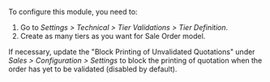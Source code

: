 To configure this module, you need to:

1.  Go to *Settings \> Technical \> Tier Validations \> Tier
    Definition*.
2.  Create as many tiers as you want for Sale Order model.

If necessary, update the "Block Printing of Unvalidated Quotations" under *Sales \>
Configuration \> Settings* to block the printing of quotation when the order has yet
to be validated (disabled by default).
